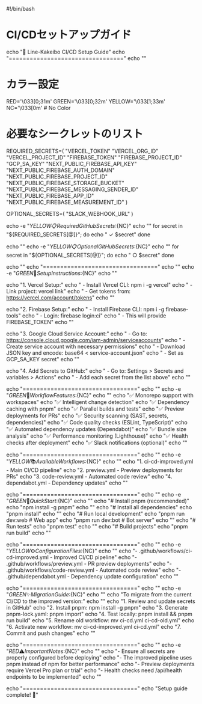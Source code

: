 #!/bin/bash

# CI/CDセットアップガイド
echo "🚀 Line-Kakeibo CI/CD Setup Guide"
echo "================================="
echo ""

# カラー設定
RED='\033[0;31m'
GREEN='\033[0;32m'
YELLOW='\033[1;33m'
NC='\033[0m' # No Color

# 必要なシークレットのリスト
REQUIRED_SECRETS=(
  "VERCEL_TOKEN"
  "VERCEL_ORG_ID"
  "VERCEL_PROJECT_ID"
  "FIREBASE_TOKEN"
  "FIREBASE_PROJECT_ID"
  "GCP_SA_KEY"
  "NEXT_PUBLIC_FIREBASE_API_KEY"
  "NEXT_PUBLIC_FIREBASE_AUTH_DOMAIN"
  "NEXT_PUBLIC_FIREBASE_PROJECT_ID"
  "NEXT_PUBLIC_FIREBASE_STORAGE_BUCKET"
  "NEXT_PUBLIC_FIREBASE_MESSAGING_SENDER_ID"
  "NEXT_PUBLIC_FIREBASE_APP_ID"
  "NEXT_PUBLIC_FIREBASE_MEASUREMENT_ID"
)

OPTIONAL_SECRETS=(
  "SLACK_WEBHOOK_URL"
)

echo -e "${YELLOW}📋 Required GitHub Secrets:${NC}"
echo ""
for secret in "${REQUIRED_SECRETS[@]}"; do
  echo "  ✓ $secret"
done

echo ""
echo -e "${YELLOW}📋 Optional GitHub Secrets:${NC}"
echo ""
for secret in "${OPTIONAL_SECRETS[@]}"; do
  echo "  ○ $secret"
done

echo ""
echo "================================="
echo ""
echo -e "${GREEN}🔧 Setup Instructions:${NC}"
echo ""

echo "1. Vercel Setup:"
echo "   - Install Vercel CLI: npm i -g vercel"
echo "   - Link project: vercel link"
echo "   - Get tokens from: https://vercel.com/account/tokens"
echo ""

echo "2. Firebase Setup:"
echo "   - Install Firebase CLI: npm i -g firebase-tools"
echo "   - Login: firebase login:ci"
echo "   - This will provide FIREBASE_TOKEN"
echo ""

echo "3. Google Cloud Service Account:"
echo "   - Go to: https://console.cloud.google.com/iam-admin/serviceaccounts"
echo "   - Create service account with necessary permissions"
echo "   - Download JSON key and encode: base64 < service-account.json"
echo "   - Set as GCP_SA_KEY secret"
echo ""

echo "4. Add Secrets to GitHub:"
echo "   - Go to: Settings > Secrets and variables > Actions"
echo "   - Add each secret from the list above"
echo ""

echo "================================="
echo ""
echo -e "${GREEN}🎯 Workflow Features:${NC}"
echo ""
echo "✅ Monorepo support with workspaces"
echo "✅ Intelligent change detection"
echo "✅ Dependency caching with pnpm"
echo "✅ Parallel builds and tests"
echo "✅ Preview deployments for PRs"
echo "✅ Security scanning (SAST, secrets, dependencies)"
echo "✅ Code quality checks (ESLint, TypeScript)"
echo "✅ Automated dependency updates (Dependabot)"
echo "✅ Bundle size analysis"
echo "✅ Performance monitoring (Lighthouse)"
echo "✅ Health checks after deployment"
echo "✅ Slack notifications (optional)"
echo ""

echo "================================="
echo ""
echo -e "${YELLOW}📚 Available Workflows:${NC}"
echo ""
echo "1. ci-cd-improved.yml - Main CI/CD pipeline"
echo "2. preview.yml - Preview deployments for PRs"
echo "3. code-review.yml - Automated code review"
echo "4. dependabot.yml - Dependency updates"
echo ""

echo "================================="
echo ""
echo -e "${GREEN}🚀 Quick Start:${NC}"
echo ""
echo "# Install pnpm (recommended)"
echo "npm install -g pnpm"
echo ""
echo "# Install all dependencies"
echo "pnpm install"
echo ""
echo "# Run local development"
echo "pnpm run dev:web  # Web app"
echo "pnpm run dev:bot  # Bot server"
echo ""
echo "# Run tests"
echo "pnpm test"
echo ""
echo "# Build projects"
echo "pnpm run build"
echo ""

echo "================================="
echo ""
echo -e "${YELLOW}⚙️ Configuration Files:${NC}"
echo ""
echo "- .github/workflows/ci-cd-improved.yml - Improved CI/CD pipeline"
echo "- .github/workflows/preview.yml - PR preview deployments"
echo "- .github/workflows/code-review.yml - Automated code review"
echo "- .github/dependabot.yml - Dependency update configuration"
echo ""

echo "================================="
echo ""
echo -e "${GREEN}✨ Migration Guide:${NC}"
echo ""
echo "To migrate from the current CI/CD to the improved version:"
echo ""
echo "1. Review and update secrets in GitHub"
echo "2. Install pnpm: npm install -g pnpm"
echo "3. Generate pnpm-lock.yaml: pnpm import"
echo "4. Test locally: pnpm install && pnpm run build"
echo "5. Rename old workflow: mv ci-cd.yml ci-cd-old.yml"
echo "6. Activate new workflow: mv ci-cd-improved.yml ci-cd.yml"
echo "7. Commit and push changes"
echo ""

echo "================================="
echo ""
echo -e "${RED}⚠️ Important Notes:${NC}"
echo ""
echo "- Ensure all secrets are properly configured before deploying"
echo "- The improved pipeline uses pnpm instead of npm for better performance"
echo "- Preview deployments require Vercel Pro plan or trial"
echo "- Health checks need /api/health endpoints to be implemented"
echo ""

echo "================================="
echo "Setup guide complete! 🎉"
